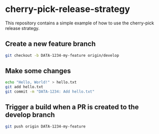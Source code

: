 # cherry-pick-release-strategy

This repository contains a simple example of how to use the cherry-pick release strategy.

## Create a new feature branch

```bash
git checkout -b DATA-1234-my-feature origin/develop
```

## Make some changes

```bash
echo "Hello, World!" > hello.txt
git add hello.txt
git commit -m "DATA-1234: Add hello.txt"
```

## Trigger a build when a PR is created to the develop branch

```bash
git push origin DATA-1234-my-feature
```
